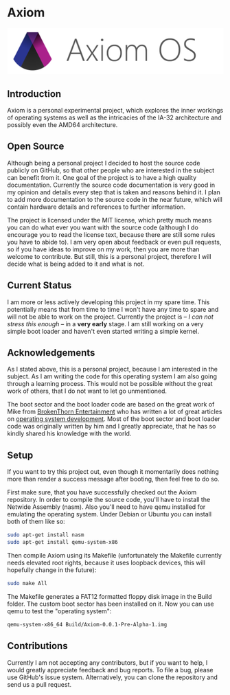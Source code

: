 # Axiom

![Axiom OS Logo](https://github.com/lecode-official/axiom-os/blob/master/Documentation/Images/Banner.png "Axiom OS Logo")

## Introduction

Axiom is a personal experimental project, which explores the inner workings of operating systems as well as the intricacies of the IA-32 architecture
and possibly even the AMD64 architecture.

## Open Source

Although being a personal project I decided to host the source code publicly on GitHub, so that other people who are interested in the subject can
benefit from it. One goal of the project is to have a high quality documentation. Currently the source code documentation is very good in my opinion
and details every step that is taken and reasons behind it. I plan to add more documentation to the source code in the near future, which will
contain hardware details and references to further information.

The project is licensed under the MIT license, which pretty much means you can do what ever you want with the source code (although I do encourage
you to read the license text, because there are still some rules you have to abide to). I am very open about feedback or even pull requests, so if
you have ideas to improve on my work, then you are more than welcome to contribute. But still, this is a personal project, therefore I will decide
what is being added to it and what is not.

## Current Status

I am more or less actively developing this project in my spare time. This potentially means that from time to time I won't have any time to spare
and will not be able to work on the project. Currently the project is &ndash; *I can not stress this enough* &ndash; in a **very early** stage. I am
still working on a very simple boot loader and haven't even started writing a simple kernel.

## Acknowledgements

As I stated above, this is a personal project, because I am interested in the subject. As I am writing the code for this operating system I am also
going through a learning process. This would not be possible without the great work of others, that I do not want to let go unmentioned.

The boot sector and the boot loader code are based on the great work of Mike from [BrokenThorn Entertainment](http://www.brokenthorn.com/) who has
written a lot of great articles on [operating system development](http://www.brokenthorn.com/Resources/OSDevIndex.html). Most of the boot sector
and boot loader code was originally written by him and I greatly appreciate, that he has so kindly shared his knowledge with the world.

## Setup

If you want to try this project out, even though it momentarily does nothing more than render a success message after booting, then feel free to do so.

First make sure, that you have successfully checked out the Axiom repository. In order to compile the source code, you'll have to install the
Netwide Assembly (nasm). Also you'll need to have qemu installed for emulating the operating system. Under Debian or Ubuntu you can install both of
them like so:

```bash
sudo apt-get install nasm
sudo apt-get install qemu-system-x86
```

Then compile Axiom using its Makefile (unfortunately the Makefile currently needs elevated root rights, because it uses loopback devices, this will
hopefully change in the future):

```bash
sudo make All
```

The Makefile generates a FAT12 formatted floppy disk image in the Build folder. The custom boot sector has been installed on it. Now you can use
qemu to test the "operating system":

```bash
qemu-system-x86_64 Build/Axiom-0.0.1-Pre-Alpha-1.img
```

## Contributions

Currently I am not accepting any contributors, but if you want to help, I would greatly appreciate feedback and bug reports. To file a bug, please use GitHub's
issue system. Alternatively, you can clone the repository and send us a pull request.